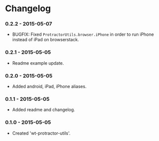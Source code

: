 # Changelog

### 0.2.2 - 2015-05-07
- BUGFIX: Fixed `ProtractorUtils.browser.iPhone` in order to run iPhone instead of iPad on browserstack.

### 0.2.1 - 2015-05-05
- Readme example update.

### 0.2.0 - 2015-05-05
- Added android, iPad, iPhone aliases.

### 0.1.1 - 2015-05-05
- Added readme and changelog.

### 0.1.0 - 2015-05-05
- Created 'wt-protractor-utils'.
